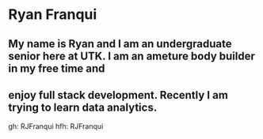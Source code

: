 # Ryan Franqui

## My name is Ryan and I am an undergraduate senior here at UTK. I am an ameture body builder in my free time and
## enjoy full stack development. Recently I am trying to learn data analytics.  

gh: RJFranqui 
hfh: RJFranqui
